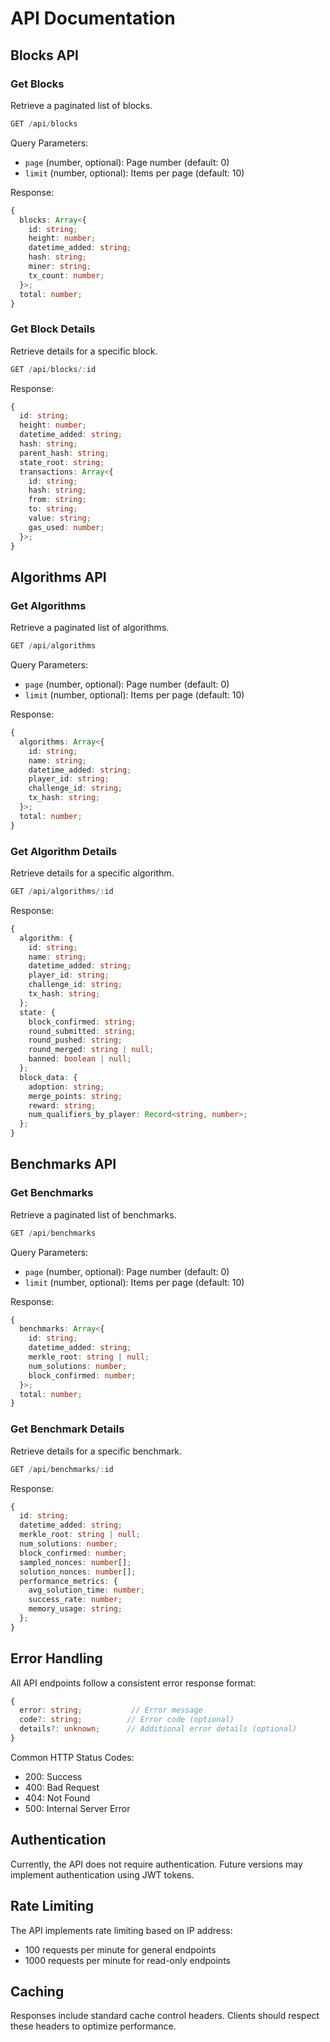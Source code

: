 # API Documentation

## Blocks API

### Get Blocks
Retrieve a paginated list of blocks.

```typescript
GET /api/blocks
```

Query Parameters:
- `page` (number, optional): Page number (default: 0)
- `limit` (number, optional): Items per page (default: 10)

Response:
```typescript
{
  blocks: Array<{
    id: string;
    height: number;
    datetime_added: string;
    hash: string;
    miner: string;
    tx_count: number;
  }>;
  total: number;
}
```

### Get Block Details
Retrieve details for a specific block.

```typescript
GET /api/blocks/:id
```

Response:
```typescript
{
  id: string;
  height: number;
  datetime_added: string;
  hash: string;
  parent_hash: string;
  state_root: string;
  transactions: Array<{
    id: string;
    hash: string;
    from: string;
    to: string;
    value: string;
    gas_used: number;
  }>;
}
```

## Algorithms API

### Get Algorithms
Retrieve a paginated list of algorithms.

```typescript
GET /api/algorithms
```

Query Parameters:
- `page` (number, optional): Page number (default: 0)
- `limit` (number, optional): Items per page (default: 10)

Response:
```typescript
{
  algorithms: Array<{
    id: string;
    name: string;
    datetime_added: string;
    player_id: string;
    challenge_id: string;
    tx_hash: string;
  }>;
  total: number;
}
```

### Get Algorithm Details
Retrieve details for a specific algorithm.

```typescript
GET /api/algorithms/:id
```

Response:
```typescript
{
  algorithm: {
    id: string;
    name: string;
    datetime_added: string;
    player_id: string;
    challenge_id: string;
    tx_hash: string;
  };
  state: {
    block_confirmed: string;
    round_submitted: string;
    round_pushed: string;
    round_merged: string | null;
    banned: boolean | null;
  };
  block_data: {
    adoption: string;
    merge_points: string;
    reward: string;
    num_qualifiers_by_player: Record<string, number>;
  };
}
```

## Benchmarks API

### Get Benchmarks
Retrieve a paginated list of benchmarks.

```typescript
GET /api/benchmarks
```

Query Parameters:
- `page` (number, optional): Page number (default: 0)
- `limit` (number, optional): Items per page (default: 10)

Response:
```typescript
{
  benchmarks: Array<{
    id: string;
    datetime_added: string;
    merkle_root: string | null;
    num_solutions: number;
    block_confirmed: number;
  }>;
  total: number;
}
```

### Get Benchmark Details
Retrieve details for a specific benchmark.

```typescript
GET /api/benchmarks/:id
```

Response:
```typescript
{
  id: string;
  datetime_added: string;
  merkle_root: string | null;
  num_solutions: number;
  block_confirmed: number;
  sampled_nonces: number[];
  solution_nonces: number[];
  performance_metrics: {
    avg_solution_time: number;
    success_rate: number;
    memory_usage: string;
  };
}
```

## Error Handling

All API endpoints follow a consistent error response format:

```typescript
{
  error: string;           // Error message
  code?: string;          // Error code (optional)
  details?: unknown;      // Additional error details (optional)
}
```

Common HTTP Status Codes:
- 200: Success
- 400: Bad Request
- 404: Not Found
- 500: Internal Server Error

## Authentication

Currently, the API does not require authentication. Future versions may implement authentication using JWT tokens.

## Rate Limiting

The API implements rate limiting based on IP address:
- 100 requests per minute for general endpoints
- 1000 requests per minute for read-only endpoints

## Caching

Responses include standard cache control headers. Clients should respect these headers to optimize performance.